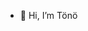 - 👋 Hi, I’m Tönö

<!---
ToniPrkl/ToniPrkl is a ✨ special ✨ repository because its `README.md` (this file) appears on your GitHub profile.
You can click the Preview link to take a look at your changes.
--->
